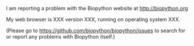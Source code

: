 I am reporting a problem with the Biopython website at http://biopython.org

My web browser is XXX version XXX, running on operating system XXX.

(Please go to https://github.com/biopython/biopython/issues to search for or
report any problems with Biopython itself.)
